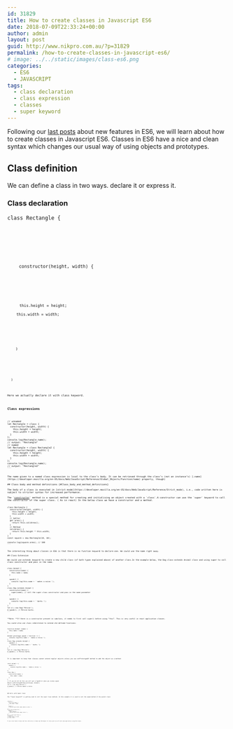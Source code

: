 ```yaml
---
id: 31829
title: How to create classes in Javascript ES6
date: 2018-07-09T22:33:24+00:00
author: admin
layout: post
guid: http://www.nikpro.com.au/?p=31829
permalink: /how-to-create-classes-in-javascript-es6/
# image: ../../static/images/class-es6.png
categories:
  - ES6
  - JAVASCRIPT
tags:
  - class declaration
  - class expression
  - classes
  - super keyword
---
```

Following our [last posts](http://www.nikpro.com.au/default-parameters-in-javascript-es6-explained/) about new features in ES6, we will learn about how to create classes in Javascript ES6. Classes in ES6 have a nice and clean syntax which changes our usual way of using objects and prototypes.

## Class definition

We can define a class in two ways. declare it or express it.

### Class declaration 

<p class="brush: js line-numbers  language-js">
  <code class=" language-js"><span class="token keyword">class</span> <span class="token class-name">Rectangle</span> <span class="token punctuation">{</span><br />

</p>

<p class="brush: js line-numbers  language-js">
  <code class=" language-js"><span class="token function">  constructor</span><span class="token punctuation">(</span>height<span class="token punctuation">,</span> width<span class="token punctuation">)</span> <span class="token punctuation">{</span><br />

</p>

<p class="brush: js line-numbers  language-js">
  <code class=" language-js"><span class="token keyword">   this</span><span class="token punctuation">.</span>height <span class="token operator">=</span> height<span class="token punctuation">;</span><br />
    <span class="token keyword">this</span><span class="token punctuation">.</span>width <span class="token operator">=</span> width<span class="token punctuation">;</span><br />

</p>

<p class="brush: js line-numbers  language-js">
  <code class=" language-js"><span class="token punctuation">  }</span><br />

</p>

<p class="brush: js line-numbers  language-js">
  <code class=" language-js"><span class="token punctuation">}</span>
</p>

Here we actually declare it with class keyword.

### Class expressions

<pre class="brush: js line-numbers  language-js"><code class=" language-js"><span class="token comment" spellcheck="true">// unnamed</span>
<span class="token keyword">let</span> Rectangle <span class="token operator">=</span> <span class="token keyword">class</span> <span class="token punctuation">{</span>
  <span class="token function">constructor</span><span class="token punctuation">(</span>height<span class="token punctuation">,</span> width<span class="token punctuation">)</span> <span class="token punctuation">{</span>
    <span class="token keyword">this</span><span class="token punctuation">.</span>height <span class="token operator">=</span> height<span class="token punctuation">;</span>
    <span class="token keyword">this</span><span class="token punctuation">.</span>width <span class="token operator">=</span> width<span class="token punctuation">;</span>
  <span class="token punctuation">}</span>
<span class="token punctuation">}</span><span class="token punctuation">;</span>
console<span class="token punctuation">.</span><span class="token function">log</span><span class="token punctuation">(</span>Rectangle<span class="token punctuation">.</span>name<span class="token punctuation">)</span><span class="token punctuation">;</span>
<span class="token comment" spellcheck="true">// output: "Rectangle"</span>
<span class="token comment" spellcheck="true">// named</span>
<span class="token keyword">let</span> Rectangle <span class="token operator">=</span> <span class="token keyword">class</span> <span class="token class-name">Rectangle2</span> <span class="token punctuation">{</span>
  <span class="token function">constructor</span><span class="token punctuation">(</span>height<span class="token punctuation">,</span> width<span class="token punctuation">)</span> <span class="token punctuation">{</span>
    <span class="token keyword">this</span><span class="token punctuation">.</span>height <span class="token operator">=</span> height<span class="token punctuation">;</span>
    <span class="token keyword">this</span><span class="token punctuation">.</span>width <span class="token operator">=</span> width<span class="token punctuation">;</span>
  <span class="token punctuation">}</span>
<span class="token punctuation">}</span><span class="token punctuation">;</span>
console<span class="token punctuation">.</span><span class="token function">log</span><span class="token punctuation">(</span>Rectangle<span class="token punctuation">.</span>name<span class="token punctuation">)</span><span class="token punctuation">;</span>
<span class="token comment" spellcheck="true">// output: "Rectangle2"</span>
```


The name given to a named class expression is local to the class&#8217;s body. It can be retrieved through the class&#8217;s (not an instance&#8217;s) [.name](https://developer.mozilla.org/en-US/docs/Web/JavaScript/Reference/Global_Objects/Function/name) property, though)

## Class body and method definitions {#Class_body_and_method_definitions}

The body of a class is executed in [strict mode](https://developer.mozilla.org/en-US/docs/Web/JavaScript/Reference/Strict_mode), i.e., code written here is subject to stricter syntax for increased performance.

The `<a href="https://developer.mozilla.org/en-US/docs/Web/JavaScript/Reference/Classes/constructor">constructor</a>` method is a special method for creating and initialising an object created with a `class`.A constructor can use the `super` keyword to call the constructor of the super class. ( As in react) In the below class we have a constructor and a method.

<pre class="brush: js line-numbers  language-js"><code class=" language-js"><span class="token keyword">class</span> <span class="token class-name">Rectangle</span> <span class="token punctuation">{</span>
  <span class="token function">constructor</span><span class="token punctuation">(</span>height<span class="token punctuation">,</span> width<span class="token punctuation">)</span> <span class="token punctuation">{</span>
    <span class="token keyword">this</span><span class="token punctuation">.</span>height <span class="token operator">=</span> height<span class="token punctuation">;</span>
    <span class="token keyword">this</span><span class="token punctuation">.</span>width <span class="token operator">=</span> width<span class="token punctuation">;</span>
  <span class="token punctuation">}</span>
  <span class="token comment" spellcheck="true">// Getter</span>
  <span class="token keyword">get</span> <span class="token function">area</span><span class="token punctuation">(</span><span class="token punctuation">)</span> <span class="token punctuation">{</span>
    <span class="token keyword">return</span> <span class="token keyword">this</span><span class="token punctuation">.</span><span class="token function">calcArea</span><span class="token punctuation">(</span><span class="token punctuation">)</span><span class="token punctuation">;</span>
  <span class="token punctuation">}</span>
  <span class="token comment" spellcheck="true">// Method</span>
  <span class="token function">calcArea</span><span class="token punctuation">(</span><span class="token punctuation">)</span> <span class="token punctuation">{</span>
    <span class="token keyword">return</span> <span class="token keyword">this</span><span class="token punctuation">.</span>height <span class="token operator">*</span> <span class="token keyword">this</span><span class="token punctuation">.</span>width<span class="token punctuation">;</span>
  <span class="token punctuation">}</span>
<span class="token punctuation">}</span>
<span class="token keyword">const</span> square <span class="token operator">=</span> <span class="token keyword">new</span> <span class="token class-name">Rectangle</span><span class="token punctuation">(</span><span class="token number">10</span><span class="token punctuation">,</span> <span class="token number">10</span><span class="token punctuation">)</span><span class="token punctuation">;</span>

console<span class="token punctuation">.</span><span class="token function">log</span><span class="token punctuation">(</span>square<span class="token punctuation">.</span>area<span class="token punctuation">)</span><span class="token punctuation">;</span> <span class="token comment" spellcheck="true">// 100</span>
```


The interesting thing about classes in ES6 is that there is no function keyword to declare one. We could use the name right away.

## Class Extension

We could use extends keyword to create a new child class (of both types explained above) of another class.In the example below, the Dog class extends Animal class and using super to call class constructor and pass in the name.

<pre class="brush: js line-numbers  language-js"><code class=" language-js"><span class="token keyword">class</span> <span class="token class-name">Animal</span> <span class="token punctuation">{</span> 
  <span class="token function">constructor</span><span class="token punctuation">(</span>name<span class="token punctuation">)</span> <span class="token punctuation">{</span>
    <span class="token keyword">this</span><span class="token punctuation">.</span>name <span class="token operator">=</span> name<span class="token punctuation">;</span>
  <span class="token punctuation">}</span>
  
  <span class="token function">speak</span><span class="token punctuation">(</span><span class="token punctuation">)</span> <span class="token punctuation">{</span>
    console<span class="token punctuation">.</span><span class="token function">log</span><span class="token punctuation">(</span><span class="token keyword">this</span><span class="token punctuation">.</span>name <span class="token operator">+</span> <span class="token string">' makes a noise.'</span><span class="token punctuation">)</span><span class="token punctuation">;</span>
  <span class="token punctuation">}</span>
<span class="token punctuation">}</span>
<span class="token keyword">class</span> <span class="token class-name">Dog</span> <span class="token keyword">extends</span> <span class="token class-name">Animal</span> <span class="token punctuation">{</span>
  <span class="token function">constructor</span><span class="token punctuation">(</span>name<span class="token punctuation">)</span> <span class="token punctuation">{</span>
    <span class="token keyword">super</span><span class="token punctuation">(</span>name<span class="token punctuation">)</span><span class="token punctuation">;</span> <span class="token comment" spellcheck="true">// call the super class constructor and pass in the name parameter</span>
  <span class="token punctuation">}</span>

  <span class="token function">speak</span><span class="token punctuation">(</span><span class="token punctuation">)</span> <span class="token punctuation">{</span>
    console<span class="token punctuation">.</span><span class="token function">log</span><span class="token punctuation">(</span><span class="token keyword">this</span><span class="token punctuation">.</span>name <span class="token operator">+</span> <span class="token string">' barks.'</span><span class="token punctuation">)</span><span class="token punctuation">;</span>
  <span class="token punctuation">}</span>
<span class="token punctuation">}</span>
<span class="token keyword">let</span> d <span class="token operator">=</span> <span class="token keyword">new</span> <span class="token class-name">Dog</span><span class="token punctuation">(</span><span class="token string">'Mitzie'</span><span class="token punctuation">)</span><span class="token punctuation">;</span>
d<span class="token punctuation">.</span><span class="token function">speak</span><span class="token punctuation">(</span><span class="token punctuation">)</span><span class="token punctuation">;</span> <span class="token comment" spellcheck="true">// Mitzie barks.</span>
```


**Note: **If there is a constructor present in subclass, it needs to first call super() before using &#8220;this&#8221;. This is very useful in react application classes.

You could also use class inheritence to extend old defined functions:

<pre class="brush: js line-numbers  language-js"><code class=" language-js"><span class="token keyword">function</span> Animal <span class="token punctuation">(</span>name<span class="token punctuation">)</span> <span class="token punctuation">{</span>
  <span class="token keyword">this</span><span class="token punctuation">.</span>name <span class="token operator">=</span> name<span class="token punctuation">;</span>  
<span class="token punctuation">}</span>

Animal<span class="token punctuation">.</span>prototype<span class="token punctuation">.</span>speak <span class="token operator">=</span> <span class="token keyword">function</span> <span class="token punctuation">(</span><span class="token punctuation">)</span> <span class="token punctuation">{</span>
  console<span class="token punctuation">.</span><span class="token function">log</span><span class="token punctuation">(</span><span class="token keyword">this</span><span class="token punctuation">.</span>name <span class="token operator">+</span> <span class="token string">' makes a noise.'</span><span class="token punctuation">)</span><span class="token punctuation">;</span>
<span class="token punctuation">}</span>
<span class="token keyword">class</span> <span class="token class-name">Dog</span> <span class="token keyword">extends</span> <span class="token class-name">Animal</span> <span class="token punctuation">{</span>
  <span class="token function">speak</span><span class="token punctuation">(</span><span class="token punctuation">)</span> <span class="token punctuation">{</span>
    console<span class="token punctuation">.</span><span class="token function">log</span><span class="token punctuation">(</span><span class="token keyword">this</span><span class="token punctuation">.</span>name <span class="token operator">+</span> <span class="token string">' barks.'</span><span class="token punctuation">)</span><span class="token punctuation">;</span>
  <span class="token punctuation">}</span>
<span class="token punctuation">}</span>
<span class="token keyword">let</span> d <span class="token operator">=</span> <span class="token keyword">new</span> <span class="token class-name">Dog</span><span class="token punctuation">(</span><span class="token string">'Mitzie'</span><span class="token punctuation">)</span><span class="token punctuation">;</span>
d<span class="token punctuation">.</span><span class="token function">speak</span><span class="token punctuation">(</span><span class="token punctuation">)</span><span class="token punctuation">;</span> <span class="token comment" spellcheck="true">// Mitzie barks.</span>
```


It is important to know that classes cannot extend regular objects unless you use setPrototypeOf method to add the object as a method:

<pre class="brush: js line-numbers  language-js"><code class=" language-js"><span class="token keyword">const</span> Animal <span class="token operator">=</span> <span class="token punctuation">{</span>
  <span class="token function">speak</span><span class="token punctuation">(</span><span class="token punctuation">)</span> <span class="token punctuation">{</span>
    console<span class="token punctuation">.</span><span class="token function">log</span><span class="token punctuation">(</span><span class="token keyword">this</span><span class="token punctuation">.</span>name <span class="token operator">+</span> <span class="token string">' makes a noise.'</span><span class="token punctuation">)</span><span class="token punctuation">;</span>
  <span class="token punctuation">}</span>
<span class="token punctuation">}</span><span class="token punctuation">;</span>
<span class="token keyword">class</span> <span class="token class-name">Dog</span> <span class="token punctuation">{</span>
  <span class="token function">constructor</span><span class="token punctuation">(</span>name<span class="token punctuation">)</span> <span class="token punctuation">{</span>
    <span class="token keyword">this</span><span class="token punctuation">.</span>name <span class="token operator">=</span> name<span class="token punctuation">;</span>
  <span class="token punctuation">}</span>
<span class="token punctuation">}</span>
<span class="token comment" spellcheck="true">// If you do not do this you will get a TypeError when you invoke speak</span>
Object<span class="token punctuation">.</span><span class="token function">setPrototypeOf</span><span class="token punctuation">(</span>Dog<span class="token punctuation">.</span>prototype<span class="token punctuation">,</span> Animal<span class="token punctuation">)</span><span class="token punctuation">;</span>
<span class="token keyword">let</span> d <span class="token operator">=</span> <span class="token keyword">new</span> <span class="token class-name">Dog</span><span class="token punctuation">(</span><span class="token string">'Mitzie'</span><span class="token punctuation">)</span><span class="token punctuation">;</span>
d<span class="token punctuation">.</span><span class="token function">speak</span><span class="token punctuation">(</span><span class="token punctuation">)</span><span class="token punctuation">;</span> <span class="token comment" spellcheck="true">// Mitzie makes a noise.</span>
```


## Calls with Super class

The **super keyword** is getting used to call the super class methods. In this example it is used to call the speak method of the parent class:

<pre class="brush: js line-numbers  language-js"><code class=" language-js"><span class="token keyword">class</span><code class=" language-js"><span class="token class-name">Cat</span> <span class="token punctuation">{</span> 
  <span class="token function">constructor</span><span class="token punctuation">(</span>name<span class="token punctuation">)</span> <span class="token punctuation">{</span>
    <span class="token keyword">this</span><span class="token punctuation">.</span>name <span class="token operator">=</span> name<span class="token punctuation">;</span>
  <span class="token punctuation">}</span>
  
  <span class="token function">speak</span><span class="token punctuation">(</span><span class="token punctuation">)</span> <span class="token punctuation">{</span>
    console<span class="token punctuation">.</span><span class="token function">log</span><span class="token punctuation">(</span><span class="token template-string"><span class="token string">`</span><span class="token interpolation"><span class="token interpolation-punctuation punctuation">${</span><span class="token keyword">this</span><span class="token punctuation">.</span>name<span class="token interpolation-punctuation punctuation">}</span></span><span class="token string"> makes a noise.`</span></span><span class="token punctuation">)</span><span class="token punctuation">;</span>
  <span class="token punctuation">}</span>
<span class="token punctuation">}</span>
<span class="token keyword">class</span> <span class="token class-name">Lion</span> <span class="token keyword">extends</span> <span class="token class-name">Cat</span> <span class="token punctuation">{</span>
  <span class="token function">speak</span><span class="token punctuation">(</span><span class="token punctuation">)</span> <span class="token punctuation">{</span>
    <span class="token keyword">super</span><span class="token punctuation">.</span><span class="token function">speak</span><span class="token punctuation">(</span><span class="token punctuation">)</span><span class="token punctuation">;</span>
    console<span class="token punctuation">.</span><span class="token function">log</span><span class="token punctuation">(</span><span class="token template-string"><span class="token string">`</span><span class="token interpolation"><span class="token interpolation-punctuation punctuation">${</span><span class="token keyword">this</span><span class="token punctuation">.</span>name<span class="token interpolation-punctuation punctuation">}</span></span><span class="token string"> roars.`</span></span><span class="token punctuation">)</span><span class="token punctuation">;</span>
  <span class="token punctuation">}</span>
<span class="token punctuation">}</span>
<span class="token keyword">let</span> l <span class="token operator">=</span> <span class="token keyword">new</span> <span class="token class-name">Lion</span><span class="token punctuation">(</span><span class="token string">'Fuzzy'</span><span class="token punctuation">)</span><span class="token punctuation">;</span>
l<span class="token punctuation">.</span><span class="token function">speak</span><span class="token punctuation">(</span><span class="token punctuation">)</span><span class="token punctuation">;</span> 
<span class="token comment" spellcheck="true">// Fuzzy makes a noise.</span>
<span class="token comment" spellcheck="true">// Fuzzy roars.</span>
```


It was a brief about classes and their definition in Javascript ES6.However In future posts we will build some applications using ES6 classes. 